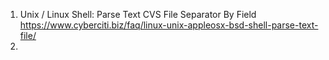 1. Unix / Linux Shell: Parse Text CVS File Separator By Field   https://www.cyberciti.biz/faq/linux-unix-appleosx-bsd-shell-parse-text-file/
2. 
